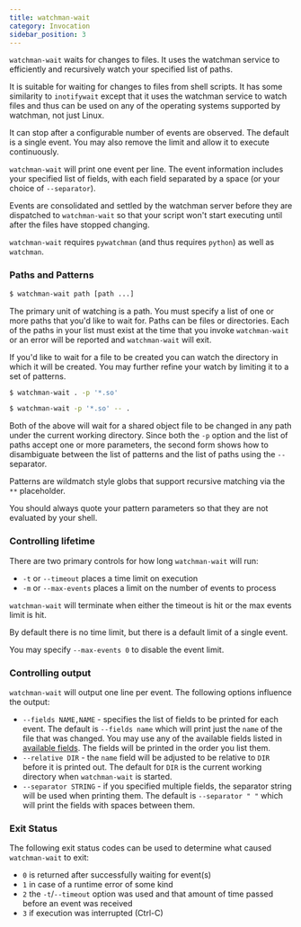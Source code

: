 ```yaml
---
title: watchman-wait
category: Invocation
sidebar_position: 3
---
```


`watchman-wait` waits for changes to files. It uses the watchman service to
efficiently and recursively watch your specified list of paths.

It is suitable for waiting for changes to files from shell scripts. It has some
similarity to `inotifywait` except that it uses the watchman service to watch
files and thus can be used on any of the operating systems supported by
watchman, not just Linux.

It can stop after a configurable number of events are observed. The default is a
single event. You may also remove the limit and allow it to execute
continuously.

`watchman-wait` will print one event per line. The event information includes
your specified list of fields, with each field separated by a space (or your
choice of `--separator`).

Events are consolidated and settled by the watchman server before they are
dispatched to `watchman-wait` so that your script won't start executing until
after the files have stopped changing.

`watchman-wait` requires `pywatchman` (and thus requires `python`) as well as
`watchman`.

### Paths and Patterns

```bash
$ watchman-wait path [path ...]
```

The primary unit of watching is a path. You must specify a list of one or more
paths that you'd like to wait for. Paths can be files or directories. Each of
the paths in your list must exist at the time that you invoke `watchman-wait` or
an error will be reported and `watchman-wait` will exit.

If you'd like to wait for a file to be created you can watch the directory in
which it will be created. You may further refine your watch by limiting it to a
set of patterns.

```bash
$ watchman-wait . -p '*.so'
```

```bash
$ watchman-wait -p '*.so' -- .
```

Both of the above will wait for a shared object file to be changed in any path
under the current working directory. Since both the `-p` option and the list of
paths accept one or more parameters, the second form shows how to disambiguate
between the list of patterns and the list of paths using the `--` separator.

Patterns are wildmatch style globs that support recursive matching via the `**`
placeholder.

You should always quote your pattern parameters so that they are not evaluated
by your shell.

### Controlling lifetime

There are two primary controls for how long `watchman-wait` will run:

- `-t` or `--timeout` places a time limit on execution
- `-m` or `--max-events` places a limit on the number of events to process

`watchman-wait` will terminate when either the timeout is hit or the max events
limit is hit.

By default there is no time limit, but there is a default limit of a single
event.

You may specify `--max-events 0` to disable the event limit.

### Controlling output

`watchman-wait` will output one line per event. The following options influence
the output:

- `--fields NAME,NAME` - specifies the list of fields to be printed for each
  event. The default is `--fields name` which will print just the `name` of the
  file that was changed. You may use any of the available fields listed in
  [available fields](cmd/query.md#available-fields). The fields will be printed
  in the order you list them.
- `--relative DIR` - the `name` field will be adjusted to be relative to `DIR`
  before it is printed out. The default for `DIR` is the current working
  directory when `watchman-wait` is started.
- `--separator STRING` - if you specified multiple fields, the separator string
  will be used when printing them. The default is `--separator " "` which will
  print the fields with spaces between them.

### Exit Status

The following exit status codes can be used to determine what caused
`watchman-wait` to exit:

- `0` is returned after successfully waiting for event(s)
- `1` in case of a runtime error of some kind
- `2` the `-t`/`--timeout` option was used and that amount of time passed before
  an event was received
- `3` if execution was interrupted (Ctrl-C)
